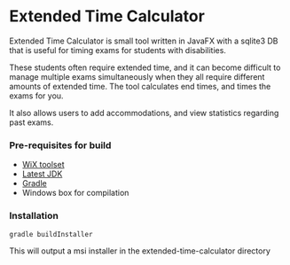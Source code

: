 # Extended Time Calculator #

Extended Time Calculator is small tool written in JavaFX with a sqlite3 DB that is useful for timing exams for students with disabilities. 

These students often require extended time, and it can become difficult to manage multiple exams simultaneously when they all require different amounts of extended time. The tool calculates end times, and times the exams for you.

It also allows users to add accommodations, and view statistics regarding past exams.


### Pre-requisites for build

* [WiX toolset](http://wixtoolset.org/)
* [Latest JDK](http://www.oracle.com/technetwork/java/javase/downloads/index-jsp-138363.html)
* [Gradle](https://gradle.org/)
* Windows box for compilation

### Installation ###

```
gradle buildInstaller
```

This will output a msi installer in the extended-time-calculator directory

